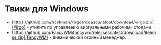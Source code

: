 # Твики для Windows

- [https://github.com/henkman/virgo/releases/latest/download/virgo.zip](Virgo) - утилита по управлению виртуальными рабочими столами.
- [https://github.com/FancyWM/fancywm/releases/latest/download/Release.zip](FancyWM) - динамический оконный менеджер.  
